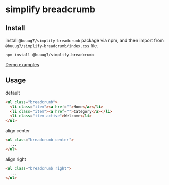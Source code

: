 # simplify breadcrumb

## Install

install `@buuug7/simplify-breadcrumb` package via npm, and then import from `@buuug7/simplify-breadcrumb/index.css` file.

```
npm install @buuug7/simplify-breadcrumb
```

[Demo examples](https://buuug7.github.io/simplify/breadcrumb/index.html)

## Usage

default

```html
<ul class="breadcrumb">
  <li class="item"><a href="">Home</a></li>
  <li class="item"><a href="">Category</a></li>
  <li class="item active">Welcome</li>
</ul>
```

align center

```html
<ul class="breadcrumb center">
  ...
</ul>
```

align right

```html
<ul class="breadcrumb right">
  ...
</ul>
```
